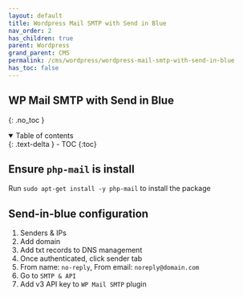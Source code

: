 ```yaml
---
layout: default    
title: Wordpress Mail SMTP with Send in Blue
nav_order: 2
has_children: true
parent: Wordpress
grand_parent: CMS
permalink: /cms/wordpress/wordpress-mail-smtp-with-send-in-blue
has_toc: false
---
```


## WP Mail SMTP with Send in Blue
{: .no_toc } 

<details open markdown="block">
  <summary>
    Table of contents
  </summary>
  {: .text-delta }
- TOC
{:toc}
</details>

## Ensure `php-mail` is install 

Run `sudo apt-get install -y php-mail` to install the package

## Send-in-blue configuration 
1. Senders & IPs
2. Add domain 
3. Add txt records to DNS management 
4. Once authenticated, click sender tab 
5. From name: `no-reply`, From email: `noreply@domain.com` 
6. Go to `SMTP & API` 
7. Add v3 API key to `WP Mail SMTP` plugin  
